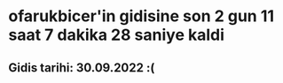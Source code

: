 # ofarukbicer'in gidisine son 2 gun 11 saat 7 dakika 28 saniye kaldi

## Gidis tarihi: 30.09.2022 :(